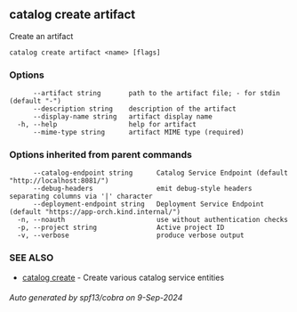 ## catalog create artifact

Create an artifact

```
catalog create artifact <name> [flags]
```

### Options

```
      --artifact string       path to the artifact file; - for stdin (default "-")
      --description string    description of the artifact
      --display-name string   artifact display name
  -h, --help                  help for artifact
      --mime-type string      artifact MIME type (required)
```

### Options inherited from parent commands

```
      --catalog-endpoint string      Catalog Service Endpoint (default "http://localhost:8081/")
      --debug-headers                emit debug-style headers separating columns via '|' character
      --deployment-endpoint string   Deployment Service Endpoint (default "https://app-orch.kind.internal/")
  -n, --noauth                       use without authentication checks
  -p, --project string               Active project ID
  -v, --verbose                      produce verbose output
```

### SEE ALSO

* [catalog create](catalog_create.md)	 - Create various catalog service entities

###### Auto generated by spf13/cobra on 9-Sep-2024
